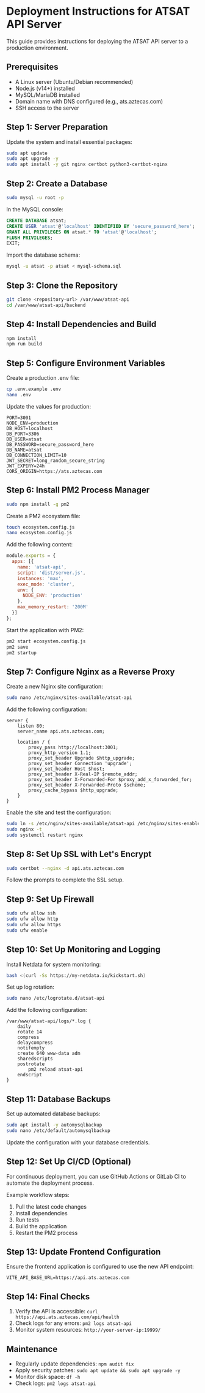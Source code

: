 
# Deployment Instructions for ATSAT API Server

This guide provides instructions for deploying the ATSAT API server to a production environment.

## Prerequisites

- A Linux server (Ubuntu/Debian recommended)
- Node.js (v14+) installed
- MySQL/MariaDB installed
- Domain name with DNS configured (e.g., ats.aztecas.com)
- SSH access to the server

## Step 1: Server Preparation

Update the system and install essential packages:

```bash
sudo apt update
sudo apt upgrade -y
sudo apt install -y git nginx certbot python3-certbot-nginx
```

## Step 2: Create a Database

```bash
sudo mysql -u root -p
```

In the MySQL console:

```sql
CREATE DATABASE atsat;
CREATE USER 'atsat'@'localhost' IDENTIFIED BY 'secure_password_here';
GRANT ALL PRIVILEGES ON atsat.* TO 'atsat'@'localhost';
FLUSH PRIVILEGES;
EXIT;
```

Import the database schema:

```bash
mysql -u atsat -p atsat < mysql-schema.sql
```

## Step 3: Clone the Repository

```bash
git clone <repository-url> /var/www/atsat-api
cd /var/www/atsat-api/backend
```

## Step 4: Install Dependencies and Build

```bash
npm install
npm run build
```

## Step 5: Configure Environment Variables

Create a production .env file:

```bash
cp .env.example .env
nano .env
```

Update the values for production:

```
PORT=3001
NODE_ENV=production
DB_HOST=localhost
DB_PORT=3306
DB_USER=atsat
DB_PASSWORD=secure_password_here
DB_NAME=atsat
DB_CONNECTION_LIMIT=10
JWT_SECRET=long_random_secure_string
JWT_EXPIRY=24h
CORS_ORIGIN=https://ats.aztecas.com
```

## Step 6: Install PM2 Process Manager

```bash
sudo npm install -g pm2
```

Create a PM2 ecosystem file:

```bash
touch ecosystem.config.js
nano ecosystem.config.js
```

Add the following content:

```javascript
module.exports = {
  apps: [{
    name: 'atsat-api',
    script: 'dist/server.js',
    instances: 'max',
    exec_mode: 'cluster',
    env: {
      NODE_ENV: 'production'
    },
    max_memory_restart: '200M'
  }]
};
```

Start the application with PM2:

```bash
pm2 start ecosystem.config.js
pm2 save
pm2 startup
```

## Step 7: Configure Nginx as a Reverse Proxy

Create a new Nginx site configuration:

```bash
sudo nano /etc/nginx/sites-available/atsat-api
```

Add the following configuration:

```nginx
server {
    listen 80;
    server_name api.ats.aztecas.com;

    location / {
        proxy_pass http://localhost:3001;
        proxy_http_version 1.1;
        proxy_set_header Upgrade $http_upgrade;
        proxy_set_header Connection 'upgrade';
        proxy_set_header Host $host;
        proxy_set_header X-Real-IP $remote_addr;
        proxy_set_header X-Forwarded-For $proxy_add_x_forwarded_for;
        proxy_set_header X-Forwarded-Proto $scheme;
        proxy_cache_bypass $http_upgrade;
    }
}
```

Enable the site and test the configuration:

```bash
sudo ln -s /etc/nginx/sites-available/atsat-api /etc/nginx/sites-enabled/
sudo nginx -t
sudo systemctl restart nginx
```

## Step 8: Set Up SSL with Let's Encrypt

```bash
sudo certbot --nginx -d api.ats.aztecas.com
```

Follow the prompts to complete the SSL setup.

## Step 9: Set Up Firewall

```bash
sudo ufw allow ssh
sudo ufw allow http
sudo ufw allow https
sudo ufw enable
```

## Step 10: Set Up Monitoring and Logging

Install Netdata for system monitoring:

```bash
bash <(curl -Ss https://my-netdata.io/kickstart.sh)
```

Set up log rotation:

```bash
sudo nano /etc/logrotate.d/atsat-api
```

Add the following configuration:

```
/var/www/atsat-api/logs/*.log {
    daily
    rotate 14
    compress
    delaycompress
    notifempty
    create 640 www-data adm
    sharedscripts
    postrotate
        pm2 reload atsat-api
    endscript
}
```

## Step 11: Database Backups

Set up automated database backups:

```bash
sudo apt install -y automysqlbackup
sudo nano /etc/default/automysqlbackup
```

Update the configuration with your database credentials.

## Step 12: Set Up CI/CD (Optional)

For continuous deployment, you can use GitHub Actions or GitLab CI to automate the deployment process.

Example workflow steps:
1. Pull the latest code changes
2. Install dependencies
3. Run tests
4. Build the application
5. Restart the PM2 process

## Step 13: Update Frontend Configuration

Ensure the frontend application is configured to use the new API endpoint:

```
VITE_API_BASE_URL=https://api.ats.aztecas.com
```

## Step 14: Final Checks

1. Verify the API is accessible: `curl https://api.ats.aztecas.com/api/health`
2. Check logs for any errors: `pm2 logs atsat-api`
3. Monitor system resources: `http://your-server-ip:19999/`

## Maintenance

- Regularly update dependencies: `npm audit fix`
- Apply security patches: `sudo apt update && sudo apt upgrade -y`
- Monitor disk space: `df -h`
- Check logs: `pm2 logs atsat-api`

